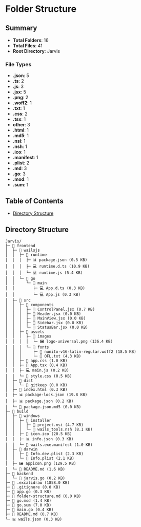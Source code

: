 
# Folder Structure

## Summary
- **Total Folders**: 16
- **Total Files**: 41
- **Root Directory**: Jarvis

### File Types
- **.json**: 5
- **.ts**: 2
- **.js**: 3
- **.jsx**: 5
- **.png**: 2
- **.woff2**: 1
- **.txt**: 1
- **.css**: 2
- **.tsx**: 1
- **other**: 3
- **.html**: 1
- **.md5**: 1
- **.nsi**: 1
- **.nsh**: 1
- **.ico**: 1
- **.manifest**: 1
- **.plist**: 2
- **.md**: 3
- **.go**: 3
- **.mod**: 1
- **.sum**: 1

## Table of Contents
- [Directory Structure](#directory-structure)

## Directory Structure

```
Jarvis/
├─ 📁 frontend
│  ├─ 📁 wailsjs
│  │  ├─ 📁 runtime
│  │  │  ├─ 📊 package.json (0.5 KB)
│  │  │  ├─ 💻 runtime.d.ts (10.9 KB)
│  │  │  └─ 💻 runtime.js (5.4 KB)
│  │  └─ 📁 go
│  │     └─ 📁 main
│  │        ├─ 💻 App.d.ts (0.3 KB)
│  │        └─ 💻 App.js (0.3 KB)
│  ├─ 📁 src
│  │  ├─ 📁 components
│  │  │  ├─ 📄 ControlPanel.jsx (0.7 KB)
│  │  │  ├─ 📄 Header.jsx (0.0 KB)
│  │  │  ├─ 📄 MainView.jsx (0.0 KB)
│  │  │  ├─ 📄 Sidebar.jsx (0.0 KB)
│  │  │  └─ 📄 StatusBar.jsx (0.0 KB)
│  │  ├─ 📁 assets
│  │  │  ├─ 📁 images
│  │  │  │  └─ 🖼️ logo-universal.png (136.4 KB)
│  │  │  └─ 📁 fonts
│  │  │     ├─ 📄 nunito-v16-latin-regular.woff2 (18.5 KB)
│  │  │     └─ 📜 OFL.txt (4.3 KB)
│  │  ├─ 📄 app.css (1.0 KB)
│  │  ├─ 📄 App.tsx (0.4 KB)
│  │  ├─ 💻 main.js (0.2 KB)
│  │  └─ 📄 style.css (0.5 KB)
│  ├─ 📁 dist
│  │  └─ 📄 gitkeep (0.0 KB)
│  ├─ 📄 index.html (0.3 KB)
│  ├─ 📊 package-lock.json (19.8 KB)
│  ├─ 📊 package.json (0.2 KB)
│  └─ 📄 package.json.md5 (0.0 KB)
├─ 📁 build
│  ├─ 📁 windows
│  │  ├─ 📁 installer
│  │  │  ├─ 📄 project.nsi (4.7 KB)
│  │  │  └─ 📄 wails_tools.nsh (8.1 KB)
│  │  ├─ 📄 icon.ico (20.5 KB)
│  │  ├─ 📊 info.json (0.3 KB)
│  │  └─ 📄 wails.exe.manifest (1.0 KB)
│  ├─ 📁 darwin
│  │  ├─ 📄 Info.dev.plist (2.3 KB)
│  │  └─ 📄 Info.plist (2.1 KB)
│  ├─ 🖼️ appicon.png (129.5 KB)
│  └─ 📜 README.md (1.6 KB)
├─ 📁 backend
│  └─ 📄 jarvis.go (0.2 KB)
├─ 📄 .excalidraw (1858.0 KB)
├─ 📄 .gitignore (0.0 KB)
├─ 📄 app.go (0.3 KB)
├─ 📜 folder-structure.md (0.0 KB)
├─ 📄 go.mod (1.4 KB)
├─ 📄 go.sum (7.0 KB)
├─ 📄 main.go (0.4 KB)
├─ 📜 README.md (0.7 KB)
└─ 📊 wails.json (0.3 KB)

```
